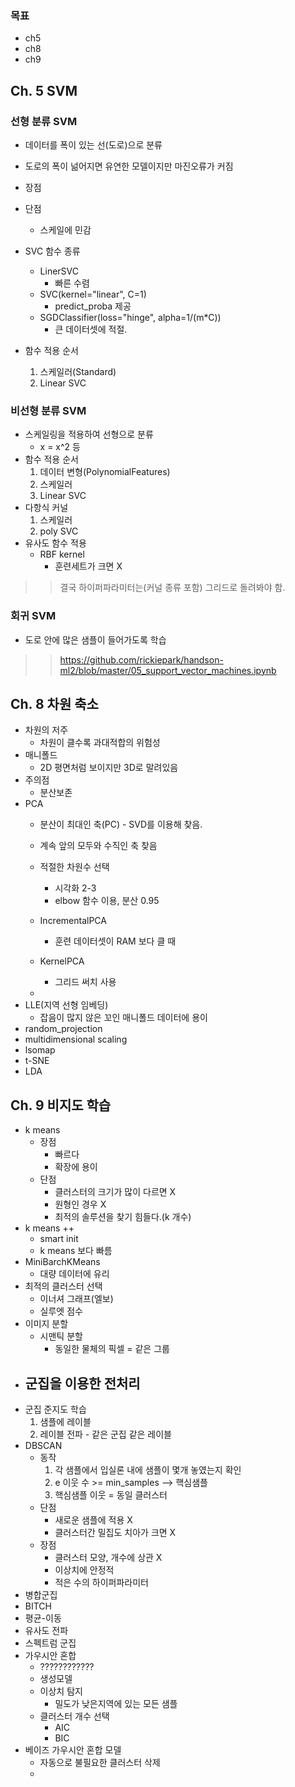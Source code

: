 ### 목표
- ch5
- ch8
- ch9

## Ch. 5 SVM

### 선형 분류 SVM
- 데이터를 폭이 있는 선(도로)으로 분류
- 도로의 폭이 넒어지면 유연한 모델이지만 마진오류가 커짐

- 장점
- 단점
    - 스케일에 민감

- SVC 함수 종류
    - LinerSVC
        - 빠른 수렴
    - SVC(kernel="linear", C=1)
        - predict_proba 제공
    - SGDClassifier(loss="hinge", alpha=1/(m*C))
        - 큰 데이터셋에 적절.
- 함수 적용 순서
    1. 스케일러(Standard)
    2. Linear SVC
### 비선형 분류 SVM
- 스케일링을 적용하여 선형으로 분류
    - x = x^2 등
- 함수 적용 순서
    1. 데이터 변형(PolynomialFeatures)
    2. 스케일러
    3. Linear SVC
- 다항식 커널
    1. 스케일러
    2. poly SVC
- 유사도 함수 적용
    - RBF kernel
        - 훈련세트가 크면 X
>> 결국 하이퍼파라미터는(커널 종류 포함) 그리드로 돌려봐야 함.
### 회귀 SVM
- 도로 안에 많은 샘플이 들어가도록 학습
>> https://github.com/rickiepark/handson-ml2/blob/master/05_support_vector_machines.ipynb

## Ch. 8 차원 축소
- 차원의 저주
    - 차원이 클수록 과대적합의 위험성
- 매니폴드 
    - 2D 평면처럼 보이지만 3D로 말려있음
- 주의점
    - 분산보존
- PCA
    - 분산이 최대인 축(PC) - SVD를 이용해 찾음.
    - 계속 앞의 모두와 수직인 축 찾음
    - 적절한 차원수 선택
        - 시각화 2-3
        - elbow 함수 이용, 분산 0.95

    - IncrementalPCA
        - 훈련 데이터셋이 RAM 보다 클 때
    - KernelPCA
        - 그리드 써치 사용
    - 
- LLE(지역 선형 임베딩)
    - 잡음이 많지 않은 꼬인 매니폴드 데이터에 용이
- random_projection
- multidimensional scaling
- lsomap
- t-SNE
- LDA

## Ch. 9 비지도 학습
- k means
    - 장점
        - 빠르다
        - 확장에 용이
    - 단점
        - 클러스터의 크기가 많이 다르면 X
        - 원형인 경우 X
        - 최적의 솔루션을 찾기 힘들다.(k 개수)
- k means ++
    - smart init
    - k means 보다 빠름
- MiniBarchKMeans
    - 대량 데이터에 유리
- 최적의 클러스터 선택
    - 이너셔 그래프(엘보)
    - 실루엣 점수
- 이미지 분할
    - 시맨틱 분할
        - 동일한 물체의 픽셀 = 같은 그룹
- 군집을 이용한 전처리
    - 
- 군집 준지도 학습
    1. 샘플에 레이블
    2. 레이블 전파 - 같은 군집 같은 레이블
- DBSCAN
    - 동작
        1. 각 샘플에서 입실론 내에 샘플이 몇개 놓였는지 확인
        2. e 이웃 수 >= min_samples --> 핵심샘플
        3. 핵심샘플 이웃 = 동일 클러스터
    - 단점
        - 새로운 샘플에 적용 X
        - 클러스터간 밀집도 치아가 크면 X
    - 장점
        - 클러스터 모양, 개수에 상관 X
        - 이상치에 안정적
        - 적은 수의 하이퍼파라미터
- 병합군집
- BITCH
- 평균-이동
- 유사도 전파
- 스펙트럼 군집
- 가우시안 혼합
    - ????????????
    - 생성모델
    - 이상치 탐지
        - 밀도가 낮은지역에 있는 모든 샘플
    - 클러스터 개수 선택
        - AIC
        - BIC
- 베이즈 가우시안 혼합 모델
    - 자동으로 불필요한 클러스터 삭제
    - 